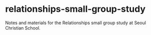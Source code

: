 # relationships-small-group-study
Notes and materials for the Relationships small group study at Seoul Christian School.
